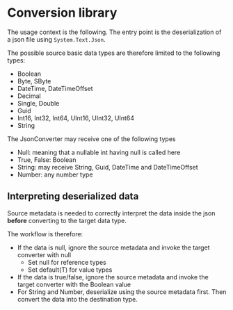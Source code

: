 # Conversion library

The usage context is the following. The entry point is the deserialization of a json file using `System.Text.Json`.

The possible source basic data types are therefore limited to the following types:

* Boolean
* Byte, SByte
* DateTime, DateTimeOffset
* Decimal
* Single, Double
* Guid
* Int16, Int32, Int64, UInt16, UInt32, UInt64
* String

The JsonConverter may receive one of the following types

* Null: meaning that  a nullable int having null is called here
* True, False: Boolean
* String: may receive String, Guid, DateTime and DateTimeOffset
* Number: any number type

## Interpreting deserialized data

Source metadata is needed to correctly interpret the data inside the json **before** converting to the target data type.

The workflow is therefore:

- If the data is null, ignore the source metadata and invoke the target converter with null
  - Set null for reference types
  - Set default(T) for value types
- If the data is true/false, ignore the source metadata and invoke the target converter with the Boolean value
- For String and Number, deserialize using the source metadata first. Then convert the data into the destination type.















